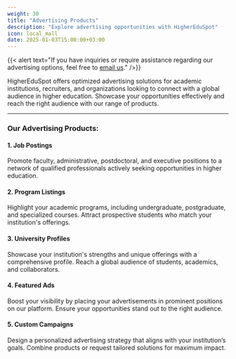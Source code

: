 ```yaml
---
weight: 30
title: "Advertising Products"
description: "Explore advertising opportunities with HigherEduSpot"
icon: local_mall
date: 2025-01-03T15:00:00+03:00
---
```


{{< alert text="If you have inquiries or require assistance regarding our advertising options, feel free to [email us](mailto:advertisement@highereduspot.com)." />}}

HigherEduSpot offers optimized advertising solutions for academic institutions, recruiters, and organizations looking to connect with a global audience in higher education. Showcase your opportunities effectively and reach the right audience with our range of products.

---

### **Our Advertising Products**:

#### **1. Job Postings**

Promote faculty, administrative, postdoctoral, and executive positions to a network of qualified professionals actively seeking opportunities in higher education.

#### 2. **Program Listings**

Highlight your academic programs, including undergraduate, postgraduate, and specialized courses. Attract prospective students who match your institution's offerings.

#### 3. **University Profiles**

Showcase your institution's strengths and unique offerings with a comprehensive profile. Reach a global audience of students, academics, and collaborators.

#### 4. **Featured Ads**

Boost your visibility by placing your advertisements in prominent positions on our platform. Ensure your opportunities stand out to the right audience.

#### 5. **Custom Campaigns**

Design a personalized advertising strategy that aligns with your institution’s goals. Combine products or request tailored solutions for maximum impact.